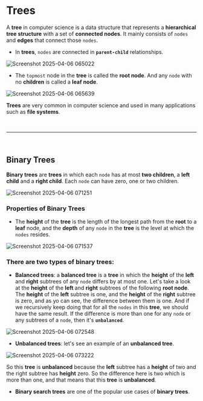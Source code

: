 # Trees
A **tree** in computer science is a data structure that represents a **hierarchical tree structure** with a set of **connected nodes**. It mainly consists of `nodes` and **edges** that connect those `nodes`.

* In **trees**, `nodes` are connected in **`parent-child`** relationships.

![Screenshot 2025-04-06 065022](https://github.com/user-attachments/assets/b7982364-f734-4e69-9bde-7151b6c52bf6)


* The `topmost` node in the **tree** is called the **root node**. And any `node` with no **children** is called a **leaf node**.

![Screenshot 2025-04-06 065639](https://github.com/user-attachments/assets/d1975be5-dac9-4722-889b-d7929366e94a)

**Trees** are very common in computer science and used in many applications such as **file systems**.

<br /><hr /><br />

## Binary Trees
**Binary trees** are **trees** in which each `node` has at most **two children**, a **left child** and a **right child**. Each `node` can have zero, one or two children.

![Screenshot 2025-04-06 071251](https://github.com/user-attachments/assets/25e732c2-8436-43f2-9e5d-f0e720922d3f)

### Properties of Binary Trees
* The **height** of the **tree** is the length of the longest path from the **root** to a **leaf** node, and the **depth** of any `node` in the **tree** is the level at which the `nodes` resides.

![Screenshot 2025-04-06 071537](https://github.com/user-attachments/assets/c0e016fc-f1b9-4774-b12b-ed0dc85f0041)

### There are two types of **binary trees**:
* **Balanced trees**: a **balanced tree** is a **tree** in which the **height** of the **left** and **right** subtrees of any `node` differs by at most one. Let's take a look at the **height** of the **left** and **right** subtrees of the following **root node**. The **height** of the **left** subtree is one, and the **height** of the **right** subtree is zero, and as yo can see, the difference between them is one. And if we recursively keep doing that for all the `nodes` in this **tree**, we should have the same result. If the difference is more than one for any `node` or any subtrees of a `node`, then it's **`unbalanced`**.
    
![Screenshot 2025-04-06 072548](https://github.com/user-attachments/assets/2a16ec28-ed01-4bc9-921e-87ea03886c70)

* **Unbalanced trees**: let's see an example of an **unbalanced tree**.

![Screenshot 2025-04-06 073222](https://github.com/user-attachments/assets/789d8514-2bfd-44e3-9302-73ad08531565)

So this **tree** is **unbalanced** because the **left** subtree has a **height** of two and the right subtree has **height** zero. So the difference here is two which is more than one, and that means that this **tree** is **unbalanced**.

* **Binary search trees** are one of the popular use cases of **binary trees**.






